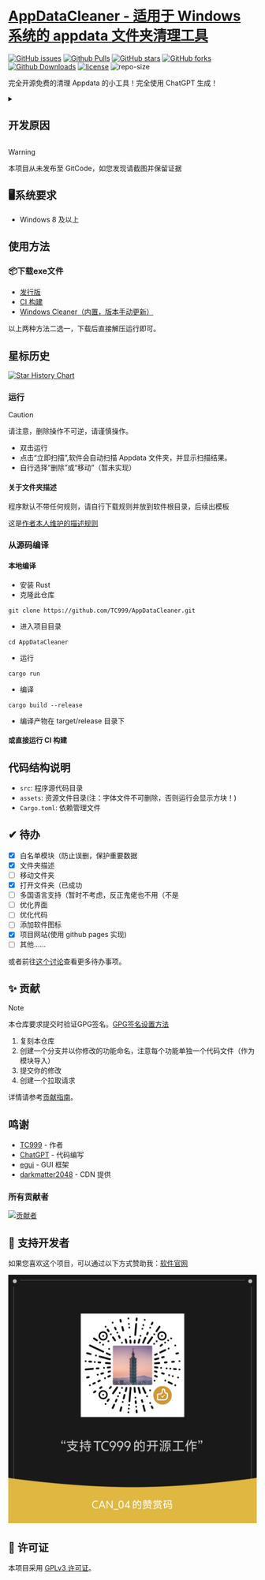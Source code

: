 # [AppDataCleaner - 适用于 Windows 系统的 appdata 文件夹清理工具][repo-url]

 [![GitHub issues][issues-image]][issues-url]
 [![Github Pulls][pulls-image]][pulls-url]
 [![GitHub stars][stars-image]][stars-url]
 [![GitHub forks][forks-image]][forks-url]
 [![Github Downloads][download-image]][download-url]
 [![license][license-image]][license-url]
 ![repo-size][repo-size-image]
 <!--[![hits][hits-image]][hits-url1]-->

完全开源免费的清理 Appdata 的小工具！完全使用 ChatGPT 生成！

<details>
<summary><h2>开发原因</h2></summary>
<p>Windows系统安装的软件卸载时，即便使用专业卸载工具卸载后，appdata 中的文件仍旧不会删除，故开发此软件清理。</p>
<p>本工具使用 Rust 编写，使用 ChatGPT 生成，并使用 egui 构建 GUI。</p>
<p>本工具完全开源免费，欢迎各位大佬贡献代码。</p>
</details>

> [!warning]
>
> 本项目从未发布至 GitCode，如您发现请截图并保留证据

## 🖥系统要求
- Windows 8 及以上

## 使用方法

### 📦下载exe文件
- [发行版](https://github.com/TC999/AppDataCleaner/releases/latest)
- [CI 构建](https://github.com/TC999/AppDataCleaner/actions/workflows/ci.yml)
- [Windows Cleaner（内置，版本手动更新）](https://github.com/darkmatter2048/WindowsCleaner)

以上两种方法二选一，下载后直接解压运行即可。

## 星标历史

<a href="https://star-history.com/#TC999/AppDataCleaner&Date">
 <picture>
   <source media="(prefers-color-scheme: dark)" srcset="https://api.star-history.com/svg?repos=TC999/AppDataCleaner&type=Date&theme=dark" />
   <source media="(prefers-color-scheme: light)" srcset="https://api.star-history.com/svg?repos=TC999/AppDataCleaner&type=Date" />
   <img alt="Star History Chart" src="https://api.star-history.com/svg?repos=TC999/AppDataCleaner&type=Date" />
 </picture>
</a>

### 运行
> [!caution]
>
> 请注意，删除操作不可逆，请谨慎操作。
- 双击运行
- 点击“立即扫描”,软件会自动扫描 Appdata 文件夹，并显示扫描结果。
- 自行选择“删除”或“移动”（暂未实现）
#### 关于文件夹描述
程序默认不带任何规则，请自行下载规则并放到软件根目录，后续出模板

这是[作者本人维护的描述规则](https://github.com/TC999/TC999-subscription)

### 从源码编译
#### 本地编译
- 安装 Rust
- 克隆此仓库
```
git clone https://github.com/TC999/AppDataCleaner.git
```
- 进入项目目录
```
cd AppDataCleaner
```
- 运行
```
cargo run
```
- 编译
```
cargo build --release
```
- 编译产物在 target/release 目录下
#### 或直接运行 CI 构建

## 代码结构说明
- `src`: 程序源代码目录
- `assets`: 资源文件目录(注：字体文件不可删除，否则运行会显示方块！)
- `Cargo.toml`: 依赖管理文件

## ✔ 待办
- [x] 白名单模块（防止误删，保护重要数据
- [x] 文件夹描述
- [ ] 移动文件夹
- [x] 打开文件夹（已成功
- [ ] 多国语言支持（暂时不考虑，反正鬼佬也不用（不是
- [ ] 优化界面
- [ ] 优化代码
- [ ] 添加软件图标
- [x] 项目网站(使用 github pages 实现)
- [ ] 其他……

或者前往[这个讨论](https://github.com/TC999/AppDataCleaner/discussions/7)查看更多待办事项。
## ✨ 贡献
> [!note]
>
> 本仓库要求提交时验证GPG签名。[GPG签名设置方法][github-doc-gpg-url]

1. 复刻本仓库
2. 创建一个分支并以你修改的功能命名，注意每个功能单独一个代码文件（作为模块导入）
3. 提交你的修改
4. 创建一个拉取请求

详情请参考[贡献指南](CONTRIBUTING.md)。
## 鸣谢
- [TC999](https://github.com/TC999) - 作者
- [ChatGPT](https://chatgpt.com/) - 代码编写
- [egui](https://github.com/emilk/egui) - GUI 框架
- [darkmatter2048](https://github.com/darkmatter2048) - CDN 提供

### 所有贡献者

[![贡献者](https://contrib.rocks/image?repo=TC999/AppDataCleaner)](https://github.com/TC999/AppDataCleaner/graphs/contributors)

## 🤝 支持开发者

如果您喜欢这个项目，可以通过以下方式赞助我：[软件官网](http://adc.dyblog.online/donate.html)

![微信赞助](./readme/wechat.png)

## 📝 许可证
本项目采用 [GPLv3 许可证](LICENSE)。

<!-- 链接开始 -->
[issues-url]: https://github.com/TC999/AppDataCleaner/issues "议题"
[issues-image]: https://img.shields.io/github/issues/TC999/AppDataCleaner?style=flat-square&logo=github&label=议题

[pulls-url]: https://github.com/TC999/AppDataCleaner/pulls "拉取请求"
[pulls-image]: https://img.shields.io/github/issues-pr-raw/TC999/AppDataCleaner?style=flat&logo=github&%3Fcolor%3Dgreen&label=%E6%8B%89%E5%8F%96%E8%AF%B7%E6%B1%82

[stars-url]: https://github.com/TC999/AppDataCleaner/stargazers "星标"
[stars-image]: https://img.shields.io/github/stars/TC999/AppDataCleaner?style=flat-square&logo=github&label=星标

[forks-url]: https://github.com/TC999/AppDataCleaner/fork "复刻"
[forks-image]: https://img.shields.io/github/forks/TC999/AppDataCleaner?style=flat-square&logo=github&label=复刻

[discussions-url]: https://github.com/TC999/AppDataCleaner/discussions "讨论"

[hits-url]: https://hits.dwyl.com/ "访问量"
[hits-image]: https://custom-icon-badges.demolab.com/endpoint?url=https%3A%2F%2Fhits.dwyl.com%2FTC999%2FAppDataCleaner.json%3Fcolor%3Dgreen&label=%E8%AE%BF%E9%97%AE%E9%87%8F&logo=graph

[repo-url]: https://github.com/TC999/AppDataCleaner "仓库地址"

[repo-size-image]:https://img.shields.io/github/repo-size/TC999/AppDataCleaner?style=flat-square&label=%E4%BB%93%E5%BA%93%E5%A4%A7%E5%B0%8F


[download-url]: https://github.com/TC999/AppDataCleaner/releases/latest "下载"
[download-image]: https://img.shields.io/github/downloads/TC999/AppDataCleaner/total?style=flat-square&logo=github&label=%E6%80%BB%E4%B8%8B%E8%BD%BD%E6%95%B0 "总下载数"

[license-url]: https://github.com/TC999/AppDataCleaner/blob/master/LICENSE "许可证"
[license-image]: https://custom-icon-badges.demolab.com/github/license/TC999/AppDataCleaner?style=flat&logo=law&label=%E8%AE%B8%E5%8F%AF%E8%AF%81

[github-doc-gpg-url]: https://docs.github.com/zh/authentication/managing-commit-signature-verification/generating-a-new-gpg-key "GPG签名"
